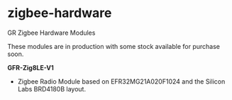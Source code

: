 # zigbee-hardware
GR Zigbee Hardware Modules

These modules are in production with some stock available for purchase soon.

__GFR-Zig8LE-V1__
 * Zigbee Radio Module based on EFR32MG21A020F1024 and the Silicon Labs BRD4180B layout.
 
